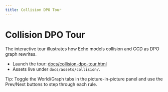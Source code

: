 ```yaml
---
title: Collision DPO Tour
---
```


# Collision DPO Tour

The interactive tour illustrates how Echo models collision and CCD as DPO graph rewrites.

- Launch the tour: [docs/collision-dpo-tour.html](/collision-dpo-tour.html)
- Assets live under `docs/assets/collision/`.

Tip: Toggle the World/Graph tabs in the picture-in-picture panel and use the Prev/Next buttons to step through each rule.
